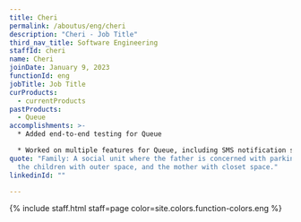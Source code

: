 ```yaml
---
title: Cheri
permalink: /aboutus/eng/cheri
description: "Cheri - Job Title"
third_nav_title: Software Engineering
staffId: cheri
name: Cheri
joinDate: January 9, 2023
functionId: eng
jobTitle: Job Title
curProducts:
  - currentProducts
pastProducts:
  - Queue
accomplishments: >-
  * Added end-to-end testing for Queue

  * Worked on multiple features for Queue, including SMS notification settings and the admin notes panel
quote: "Family: A social unit where the father is concerned with parking space,
  the children with outer space, and the mother with closet space."
linkedinId: ""

---
```


{% include staff.html staff=page color=site.colors.function-colors.eng %}

